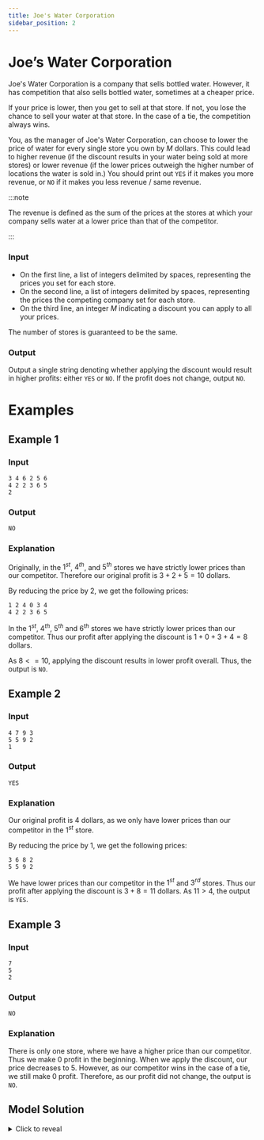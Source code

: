 ```yaml
---
title: Joe's Water Corporation
sidebar_position: 2
---
```


# Joe’s Water Corporation

Joe's Water Corporation is a company that sells bottled water. However, it has competition that also sells bottled water, sometimes at a cheaper price.

If your price is lower, then you get to sell at that store. If not, you lose the chance to sell your water at that store. In the case of a tie, the competition always wins.

You, as the manager of Joe's Water Corporation, can choose to lower the price of water for every single store you own by $M$ dollars. This could lead to higher revenue (if the discount results in your water being sold at more stores) or lower revenue (if the lower prices outweigh the higher number of locations the water is sold in.) You should print out `YES` if it makes you more revenue, or `NO` if it makes you less revenue / same revenue.

:::note

The revenue is defined as the sum of the prices at the stores at which your company sells water at a lower price than that of the competitor.

:::

### Input

- On the first line, a list of integers delimited by spaces, representing the prices you set for each store.
- On the second line, a list of integers delimited by spaces, representing the prices the competing company set for each store.
- On the third line, an integer $M$ indicating a discount you can apply to all your prices.

The number of stores is guaranteed to be the same.

### Output

Output a single string denoting whether applying the discount would result in higher profits: either `YES` or `NO`.
If the profit does not change, output `NO`.

# Examples

## Example 1

### Input

```
3 4 6 2 5 6
4 2 2 3 6 5
2
```

### Output

```
NO
```

### Explanation

Originally, in the $1^{st}$, $4^{th}$, and $5^{th}$ stores we have strictly lower prices than our competitor.
Therefore our original profit is $3 + 2 + 5 = 10$ dollars.

By reducing the price by $2$, we get the following prices:

```
1 2 4 0 3 4
4 2 2 3 6 5
```

In the $1^{st}$, $4^{th}$, $5^{th}$ and $6^{th}$ stores we have strictly lower prices than our competitor.
Thus our profit after applying the discount is $1 + 0 + 3 + 4 = 8$ dollars.

As $8 <= 10$, applying the discount results in lower profit overall. Thus, the output is `NO`.

## Example 2

### Input

```
4 7 9 3
5 5 9 2
1
```

### Output

```
YES
```

### Explanation

Our original profit is $4$ dollars, as we only have lower prices than our competitor in the $1^{st}$ store.

By reducing the price by $1$, we get the following prices:

```
3 6 8 2
5 5 9 2
```

We have lower prices than our competitor in the $1^{st}$ and $3^{rd}$ stores. Thus our profit after applying the discount is $3 + 8 = 11$ dollars.
As $11 > 4$, the output is `YES`.

## Example 3

### Input

```
7
5
2
```

### Output

```
NO
```

### Explanation

There is only one store, where we have a higher price than our competitor. Thus we make $0$ profit in the beginning.
When we apply the discount, our price decreases to $5$. However, as our competitor wins in the case of a tie, we still make $0$ profit.
Therefore, as our profit did not change, the output is `NO`.

## Model Solution 

<details><summary>Click to reveal</summary>
<p>

```py
joes_prices = map(int, input().split())
competitors_prices = map(int, input().split())
discount = int(input())

original_profit = 0
discounted_profit = 0

for i in range(len(joes_prices)):
    cur_joe_price = int(joes_prices[i])
    cur_competitor_price = int(competitions_prices[i]) 
    if cur_joe_price < cur_competitor_price:
        original_profit += cur_joe_price
    if cur_joe_price - discount < cur_competitor_price:
        discounted_profit += cur_joe_price - discount

print('YES' if discounted_profit > original_profit else 'NO')
```
### Step-by-step tutorial

Let's begin by reading in the input.
```py
joes_prices = map(int, input().split())
competitors_prices = map(int, input().split())
discount = int(input())
```
:::tip

If you are confused about how `map` is being used above, take a look at the model solution for [Joe's Doubling Points](joes-doubling-points#model-solution)!
:::

```py 
discount = int(input())
```

Since we need `discount` to make calculations, we'll need to parse it into an integer. 

```py 
original_profit = 0
discounted_profit = 0
```

Here are the counts for the profit made without the discount applied and the profit made with it applied. This will allow us to compare the original profit to the discounted profit once we're done our calculations.

```py
for i in range(len(joes_prices)):
    cur_joe_price = int(joes_prices[i])
    cur_competitor_price = int(competitions_prices[i])
```

For each iteration, we'll need to store both Joe's and the competitor's price and
parse them into integers in order to make comparisons below:

```py
    if cur_joe_price < cur_competitor_price:
        original_profit += cur_joe_price
    if cur_joe_price - discount < cur_competitor_price:
        discounted_profit += cur_joe_price - discount
```

The first conditional checks **whether or not Joe's price without the discount applied
is less than the competitor's price**; if so, it counts as profit made without the discount applied to `original_profit`. Then, **if the difference of Joe's price and the discount is lower than the competitor's price**, we'll count that towards the `discounted_profit`.
 
```py 
print("YES" if discounted_profit > original_profit else "NO")
```

Finally, after we've compared their prices with and without Joe's discount applied,
we can see whether or not it made a difference. 

:::tip
    
```true_val if condition else false_val`` is a ternary conditional statement, allowing
simple conditionals to be more concise or "elegant", if you're into that.

Compare this to if we wrote it normally:
```
if discounted_profit > original_profit:
    print("YES")
else:
    print("NO")
```
    
:::

</p>
</details>
